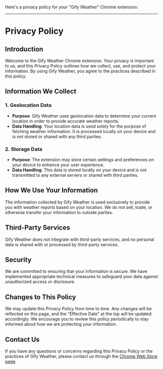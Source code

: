 Here's a privacy policy for your "Gify Weather" Chrome extension:

---

# Privacy Policy

## Introduction

Welcome to the Gify Weather Chrome extension. Your privacy is important to us, and this Privacy Policy outlines how we collect, use, and protect your information. By using Gify Weather, you agree to the practices described in this policy.

## Information We Collect

### 1. Geolocation Data
- **Purpose**: Gify Weather uses geolocation data to determine your current location in order to provide accurate weather reports.
- **Data Handling**: Your location data is used solely for the purpose of fetching weather information. It is processed locally on your device and is not stored or shared with any third parties.

### 2. Storage Data
- **Purpose**: The extension may store certain settings and preferences on your device to enhance your user experience.
- **Data Handling**: This data is stored locally on your device and is not transmitted to any external servers or shared with third parties.

## How We Use Your Information

The information collected by Gify Weather is used exclusively to provide you with weather reports based on your location. We do not sell, trade, or otherwise transfer your information to outside parties.

## Third-Party Services

Gify Weather does not integrate with third-party services, and no personal data is shared with or processed by third-party services.

## Security

We are committed to ensuring that your information is secure. We have implemented appropriate technical measures to safeguard your data against unauthorized access or disclosure.

## Changes to This Policy

We may update this Privacy Policy from time to time. Any changes will be reflected on this page, and the "Effective Date" at the top will be updated accordingly. We encourage you to review this policy periodically to stay informed about how we are protecting your information.

## Contact Us

If you have any questions or concerns regarding this Privacy Policy or the practices of Gify Weather, please contact us through the [Chrome Web Store page](https://chromewebstore.google.com/detail/gify-weather/lmncbgnpbohknfenkhhdadojklhkaohl).
